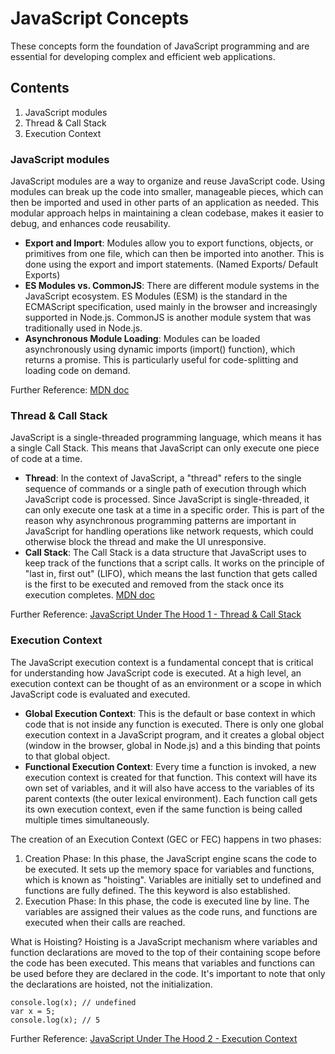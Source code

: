 # JavaScript Concepts

These concepts form the foundation of JavaScript programming and are essential for developing complex and efficient web applications.

## Contents
1. JavaScript modules
2. Thread & Call Stack
3. Execution Context

### JavaScript modules
JavaScript modules are a way to organize and reuse JavaScript code. Using modules can break up the code into smaller, manageable pieces, which can then be imported and used in other parts of an application as needed. 
This modular approach helps in maintaining a clean codebase, makes it easier to debug, and enhances code reusability.

- **Export and Import**: Modules allow you to export functions, objects, or primitives from one file, which can then be imported into another. This is done using the export and import statements. (Named Exports/ Default Exports)
- **ES Modules vs. CommonJS**: There are different module systems in the JavaScript ecosystem. ES Modules (ESM) is the standard in the ECMAScript specification, used mainly in the browser and increasingly supported in Node.js.
  CommonJS is another module system that was traditionally used in Node.js.
- **Asynchronous Module Loading**: Modules can be loaded asynchronously using dynamic imports (import() function), which returns a promise. This is particularly useful for code-splitting and loading code on demand.

Further Reference: [MDN doc](https://developer.mozilla.org/en-US/docs/Web/JavaScript/Guide/Modules)

### Thread & Call Stack 
JavaScript is a single-threaded programming language, which means it has a single Call Stack. This means that JavaScript can only execute one piece of code at a time.

- **Thread**: In the context of JavaScript, a "thread" refers to the single sequence of commands or a single path of execution through which JavaScript code is processed. Since JavaScript is single-threaded, it can only execute one task at a time in a specific order. This is part of the reason why asynchronous programming patterns are important in JavaScript for handling operations like network requests, which could otherwise block the thread and make the UI unresponsive.
- **Call Stack**: The Call Stack is a data structure that JavaScript uses to keep track of the functions that a script calls. It works on the principle of "last in, first out" (LIFO), which means the last function that gets called is the first to be executed and removed from the stack once its execution completes. [MDN doc](https://developer.mozilla.org/en-US/docs/Glossary/Call_stack)

Further Reference: [JavaScript Under The Hood 1 - Thread & Call Stack](https://youtu.be/-G9c4CMMUKc?list=PL3ZPTlHmN263q0ZcI9qyqYfUKvaLqbGTt)

### Execution Context 
The JavaScript execution context is a fundamental concept that is critical for understanding how JavaScript code is executed. At a high level, an execution context can be thought of as an environment or a scope in which JavaScript code is evaluated and executed. 

- **Global Execution Context**: This is the default or base context in which code that is not inside any function is executed. There is only one global execution context in a JavaScript program, and it creates a global object (window in the browser, global in Node.js) and a this binding that points to that global object.
- **Functional Execution Context**: Every time a function is invoked, a new execution context is created for that function. This context will have its own set of variables, and it will also have access to the variables of its parent contexts (the outer lexical environment). Each function call gets its own execution context, even if the same function is being called multiple times simultaneously.

The creation of an Execution Context (GEC or FEC) happens in two phases:
  1. Creation Phase: In this phase, the JavaScript engine scans the code to be executed. It sets up the memory space for variables and functions, which is known as "hoisting". Variables are initially set to undefined and functions are fully defined. The this keyword is also established.
  2. Execution Phase: In this phase, the code is executed line by line. The variables are assigned their values as the code runs, and functions are executed when their calls are reached.

What is Hoisting?
Hoisting is a JavaScript mechanism where variables and function declarations are moved to the top of their containing scope before the code has been executed. This means that variables and functions can be used before they are declared in the code. It's important to note that only the declarations are hoisted, not the initialization.

```
console.log(x); // undefined
var x = 5;
console.log(x); // 5
```
Further Reference: [JavaScript Under The Hood 2 - Execution Context](https://youtu.be/Fd9VaW0M7K4?list=PL3ZPTlHmN263q0ZcI9qyqYfUKvaLqbGTt)
